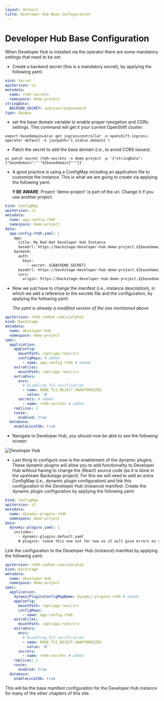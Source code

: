```yaml
---
layout: default
title: Developer Hub Base Configuration
---
```


# Developer Hub Base Configuration

When Developer Hub is installed via the operator there are some mandatory settings that need to be set:

* Create a backend secret (this is a mandatory secret), by applying the following yaml:

```yaml
kind: Secret
apiVersion: v1
metadata:
  name: rhdh-secrets
  namespace: demo-project
stringData:
  BACKEND_SECRET: averysecretpassword
type: Opaque
```

* set the base domain variable to enable proper navigation and CORs settings. This command will get it your current OpenShift cluster:

```shell
export basedomain=$(oc get ingresscontroller -n openshift-ingress-operator default -o jsonpath='{.status.domain}')
```

* Patch the secret to add the base domain (i.e., to avoid CORS issues):

```shell
oc patch secret rhdh-secrets -n demo-project -p '{"stringData":{"basedomain":"'"${basedomain}"'"}}'
```

* A good practice is using a ConfigMap including an application file to customize the instance. This is what
we are going to create via applying the following yaml:

  **!! BE AWARE**: Project 'demo-project' is part of the url. Change it if you use another project.

```yaml
kind: ConfigMap
apiVersion: v1
metadata:
  name: app-config-rhdh
  namespace: demo-project
data:
  app-config-rhdh.yaml: |
    app:
      title: My Red Hat Developer Hub Instance
      baseUrl: https://backstage-developer-hub-demo-project.${basedomain}
    backend:
      auth:
        keys:
          - secret: ${BACKEND_SECRET}
      baseUrl: https://backstage-developer-hub-demo-project.${basedomain}
      cors:
        origin: https://backstage-developer-hub-demo-project.${basedomain}
```

* Now we just have to change the manifest (i.e., instance description), in which we add a reference to the secrets file and the configuration, by applying the following yaml:

  _The yaml is already a modified version of the one mentioned above_

```yaml
apiVersion: rhdh.redhat.com/v1alpha1
kind: Backstage
metadata:
  name: developer-hub
  namespace: demo-project
spec:
  application:
    appConfig:
      mountPath: /opt/app-root/src
      configMaps: # added
        - name: app-config-rhdh # added
    extraFiles:
      mountPath: /opt/app-root/src
    extraEnvs:
      envs:
        # Disabling TLS verification
        - name: NODE_TLS_REJECT_UNAUTHORIZED
          value: '0'
      secrets: # added
        - name: rhdh-secrets # added
    replicas: 1
    route:
      enabled: true
  database:
    enableLocalDb: true
```

* Navigate to Developer Hub, you should now be able to see the following screen:

![Developer Hub](/assets/images/general/login_screen_1.png)

* Last thing to configure now is the enablement of the dynamic plugins. These dynamic plugins will allow
you to add functionality to Developer Hub without having to change the (React) source code (as it is done
in the upstream Backstage project). For this we will need to add an extra ConfigMap (i.e., dynamic plugin
configuration) and link this configuration in the Developer Hub (instance) manifest.
Create the dynamic plugin configuration by applying the following yaml:

```yaml
kind: ConfigMap
apiVersion: v1
metadata:
  name: dynamic-plugins-rhdh
  namespace: demo-project
data:
  dynamic-plugins.yaml: |
    includes:
      - dynamic-plugins.default.yaml
      # plugins: leave this one out for now as it will give errors on startup (not needed at the moment anyway as we don't have plugins yet).
```

Link the configuration to the Developer Hub (instance) manifest by applying the following yaml:

```yaml
apiVersion: rhdh.redhat.com/v1alpha1
kind: Backstage
metadata:
  name: developer-hub
  namespace: demo-project
spec:
  application:
    dynamicPluginsConfigMapName: dynamic-plugins-rhdh # added
    appConfig:
      mountPath: /opt/app-root/src
      configMaps:
        - name: app-config-rhdh
    extraFiles:
      mountPath: /opt/app-root/src
    extraEnvs:
      envs:
        # Disabling TLS verification
        - name: NODE_TLS_REJECT_UNAUTHORIZED
          value: '0'
      secrets:
        - name: rhdh-secrets # added
    replicas: 1
    route:
      enabled: true
  database:
    enableLocalDb: true
```

This will be the base manifest configuration for the Developer Hub instance for many of the other chapters
of this site.
